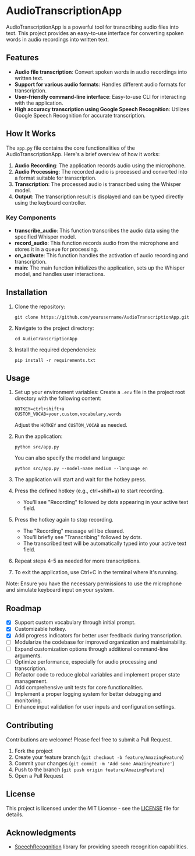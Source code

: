 # AudioTranscriptionApp

AudioTranscriptionApp is a powerful tool for transcribing audio files into text. This project provides an easy-to-use interface for converting spoken words in audio recordings into written text.

## Features

- **Audio file transcription**: Convert spoken words in audio recordings into written text.
- **Support for various audio formats**: Handles different audio formats for transcription.
- **User-friendly command-line interface**: Easy-to-use CLI for interacting with the application.
- **High accuracy transcription using Google Speech Recognition**: Utilizes Google Speech Recognition for accurate transcription.

## How It Works

The `app.py` file contains the core functionalities of the AudioTranscriptionApp. Here's a brief overview of how it works:

1. **Audio Recording**: The application records audio using the microphone.
2. **Audio Processing**: The recorded audio is processed and converted into a format suitable for transcription.
3. **Transcription**: The processed audio is transcribed using the Whisper model.
4. **Output**: The transcription result is displayed and can be typed directly using the keyboard controller.

### Key Components

- **transcribe_audio**: This function transcribes the audio data using the specified Whisper model.
- **record_audio**: This function records audio from the microphone and stores it in a queue for processing.
- **on_activate**: This function handles the activation of audio recording and transcription.
- **main**: The main function initializes the application, sets up the Whisper model, and handles user interactions.

## Installation

1. Clone the repository:
   ```
   git clone https://github.com/yourusername/AudioTranscriptionApp.git
   ```
2. Navigate to the project directory:
   ```
   cd AudioTranscriptionApp
   ```
3. Install the required dependencies:
   ```
   pip install -r requirements.txt
   ```

## Usage

1. Set up your environment variables:
   Create a `.env` file in the project root directory with the following content:

   ```
   HOTKEY=ctrl+shift+a
   CUSTOM_VOCAB=your,custom,vocabulary,words
   ```

   Adjust the `HOTKEY` and `CUSTOM_VOCAB` as needed.

2. Run the application:

   ```
   python src/app.py
   ```

   You can also specify the model and language:

   ```
   python src/app.py --model-name medium --language en
   ```

3. The application will start and wait for the hotkey press.

4. Press the defined hotkey (e.g., ctrl+shift+a) to start recording.

   - You'll see "Recording" followed by dots appearing in your active text field.

5. Press the hotkey again to stop recording.

   - The "Recording" message will be cleared.
   - You'll briefly see "Transcribing" followed by dots.
   - The transcribed text will be automatically typed into your active text field.

6. Repeat steps 4-5 as needed for more transcriptions.

7. To exit the application, use Ctrl+C in the terminal where it's running.

Note: Ensure you have the necessary permissions to use the microphone and simulate keyboard input on your system.

## Roadmap

- [x] Support custom vocabulary through initial prompt.
- [x] Customizable hotkey.
- [x] Add progress indicators for better user feedback during transcription.
- [ ] Modularize the codebase for improved organization and maintainability.
- [ ] Expand customization options through additional command-line arguments.
- [ ] Optimize performance, especially for audio processing and transcription.
- [ ] Refactor code to reduce global variables and implement proper state management.
- [ ] Add comprehensive unit tests for core functionalities.
- [ ] Implement a proper logging system for better debugging and monitoring.
- [ ] Enhance input validation for user inputs and configuration settings.

## Contributing

Contributions are welcome! Please feel free to submit a Pull Request.

1. Fork the project
2. Create your feature branch (`git checkout -b feature/AmazingFeature`)
3. Commit your changes (`git commit -m 'Add some AmazingFeature'`)
4. Push to the branch (`git push origin feature/AmazingFeature`)
5. Open a Pull Request

## License

This project is licensed under the MIT License - see the [LICENSE](LICENSE) file for details.

## Acknowledgments

- [SpeechRecognition](https://pypi.org/project/SpeechRecognition/) library for providing speech recognition capabilities.
